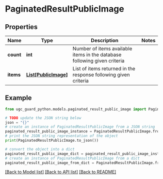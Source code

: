 # PaginatedResultPublicImage


## Properties

Name | Type | Description | Notes
------------ | ------------- | ------------- | -------------
**count** | **int** | Number of items available items in the database following given criteria | 
**items** | [**List[PublicImage]**](PublicImage.md) | List of items returned in the response following given criteria | 

## Example

```python
from ugc_guard_python.models.paginated_result_public_image import PaginatedResultPublicImage

# TODO update the JSON string below
json = "{}"
# create an instance of PaginatedResultPublicImage from a JSON string
paginated_result_public_image_instance = PaginatedResultPublicImage.from_json(json)
# print the JSON string representation of the object
print(PaginatedResultPublicImage.to_json())

# convert the object into a dict
paginated_result_public_image_dict = paginated_result_public_image_instance.to_dict()
# create an instance of PaginatedResultPublicImage from a dict
paginated_result_public_image_from_dict = PaginatedResultPublicImage.from_dict(paginated_result_public_image_dict)
```
[[Back to Model list]](../README.md#documentation-for-models) [[Back to API list]](../README.md#documentation-for-api-endpoints) [[Back to README]](../README.md)


